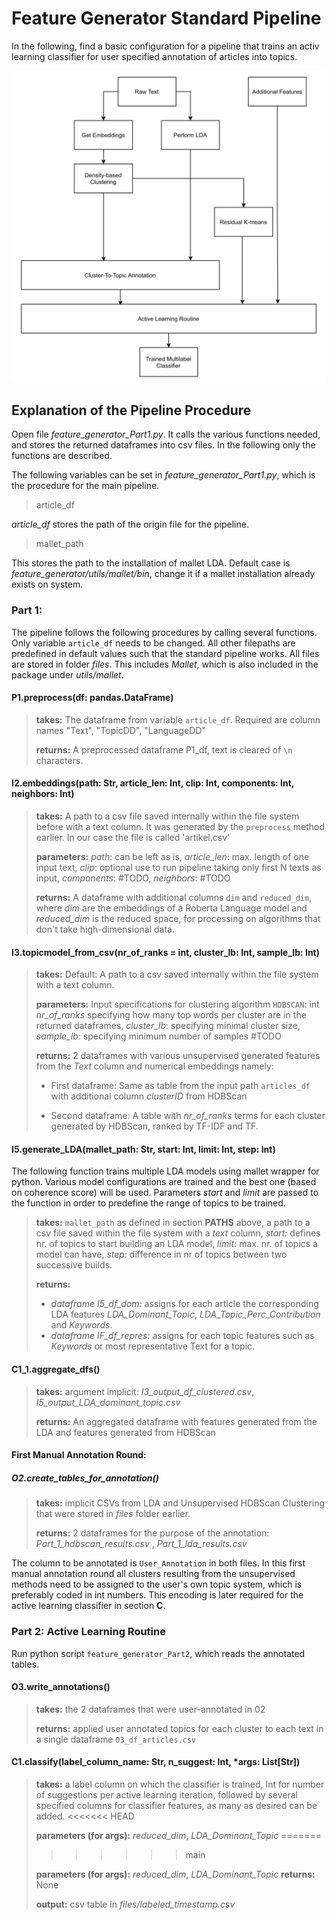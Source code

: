 # Feature Generator Standard Pipeline

In the following, find a basic configuration for a pipeline that trains an activ learning classifier for user specified annotation of articles into topics. 

![Overview](overview.jpg)




## Explanation of the Pipeline Procedure

Open file *feature_generator_Part1.py*. It calls the various functions needed, and stores the returned dataframes into csv files. In the following only the functions are described.  

The following variables can be set in *feature_generator_Part1.py*, which is the procedure for the main pipeline.

> article_df

*article_df* stores the path of the origin file for the pipeline.

> mallet_path

This stores the path to the installation of mallet LDA. Default case is *feature_generator/utils/mallet/bin*, change it if a mallet installation already exists on system. 

### Part 1:

The pipeline follows the following procedures by calling several functions. Only variable `article_df` needs to be changed. All other filepaths are predefined in default values such that the standard pipeline works. All files are stored in folder *files*. This includes *Mallet*, which is also included in the package under *utils/mallet*.

#### P1.preprocess(df: pandas.DataFrame)

> **takes:** The dataframe from variable `article_df`. Required are column names "Text", "TopicDD", "LanguageDD"
>
> **returns:** A preprocessed dataframe P1_df, text is cleared of `\n` characters.




#### I2.embeddings(path: Str, article_len: Int, clip: Int, components: Int, neighbors: Int)
> **takes:** A path to a csv file saved internally within the file system before with a text column. It was generated by the `preprocess` method earlier. In our case the file is called 'artikel.csv'
>
> **parameters:** *path*: can be left as is, *article_len*: max. length of one input text, *clip*: optional use to run pipeline taking only first N texts as input, *components*: #TODO, *neighbors*: #TODO
>
> **returns:** A dataframe with additional columns `dim` and `reduced_dim`, where *dim* are the embeddings of a Roberta Language model and *reduced_dim* is the reduced space, for processing on algorithms that don't take high-dimensional data.


#### I3.topicmodel_from_csv(nr_of_ranks = int, cluster_lb: Int, sample_lb: Int)
> **takes:** Default: A path to a csv saved internally within the file system with a text column.
>
> **parameters:** Input specifications for clustering algorithm `HDBSCAN`: int *nr_of_ranks* specifying how many top words per cluster are in the returned dataframes, *cluster_lb*: specifying minimal cluster size, *sample_lb*: specifying minimum number of samples #TODO
>
> **returns:** 2 dataframes with various unsupervised generated features from the *Text* column and numerical embeddings namely:
> 
> - First dataframe:  Same as table from the input path `articles_df` with additional column *clusterID* from HDBScan
> 
> - Second dataframe: A table with *nr_of_ranks* terms for each cluster generated by HDBScan, ranked by TF-IDF and TF. 

#### I5.generate_LDA(mallet_path: Str, start: Int, limit: Int, step: Int)
The following function trains multiple LDA models using mallet wrapper for python. Various model configurations are trained and the best one (based on coherence score) will be used. Parameters *start* and *limit* are passed to the function in order to predefine the range of topics to be trained. 

> **takes:** `mallet_path` as defined in section **PATHS** above, a path to a csv file saved within the file system with a *text* column, *start:* defines nr. of topics to start building an LDA model, *limit:* max. nr. of topics a model can have, *step:* difference in nr of topics between two successive builds.
> 
> **returns:**
> - *dataframe I5_df_dom:* assigns for each article the corresponding LDA features *LDA_Dominant_Topic*, *LDA_Topic_Perc_Contribution* and *Keywords*.
> - *dataframe IF_df_repres:* assigns for each topic features such as *Keywords* or most representative Text for a topic.  



#### C1_1.aggregate_dfs()

> **takes:** argument implicit: *I3_output_df_clustered.csv*, *I5_output_LDA_dominant_topic.csv*
> 
> **returns:** An aggregated dataframe with features generated from the LDA and features generated from HDBScan

#### First Manual Annotation Round: 
##### O2.create_tables_for_annotation()

> **takes:** implicit CSVs from LDA and Unsupervised HDBScan Clustering that were stored in *files* folder earlier.
>
> **returns:** 2 dataframes for the purpose of the annotation: *Part_1_hdbscan_results.csv* , *Part_1_lda_results.csv*

The column to be annotated is `User_Annotation` in both files. In this first manual annotation round all clusters resulting from the unsupervised methods need to be assigned to the user's own topic system, which is preferably coded in int numbers. This encoding is later required for the active learning classifier in section **C**. 


### Part 2: Active Learning Routine

Run python script `feature_generator_Part2`, which reads the annotated tables. 

#### O3.write_annotations()
> **takes:** the 2 dataframes that were user-annotated in 02
>
> **returns:** applied user annotated topics for each cluster to each text in a single dataframe `O3_df_articles.csv`

#### C1.classify(label_column_name: Str, n_suggest: Int, *args: List[Str])
> **takes:**  a label column on which the classifier is trained, Int for number of suggestions per active learning iteration, followed by several specified columns for classifier features, as many as desired can be added.
<<<<<<< HEAD
>
> **parameters (for args):** *reduced_dim*, *LDA_Dominant_Topic*
=======
>>>>>>> main
>
> **parameters (for args):** *reduced_dim*, *LDA_Dominant_Topic*
> **returns:** None
>
> **output:** csv table in *files/labeled_timestamp.csv*
